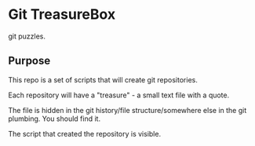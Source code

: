 # Git TreasureBox

git puzzles.

## Purpose

This repo is a set of scripts that will create git repositories.

Each repository will have a "treasure" - a small text file with a quote.

The file is hidden in the git history/file structure/somewhere else in the git plumbing. You should find it.

The script that created the repository is visible.
